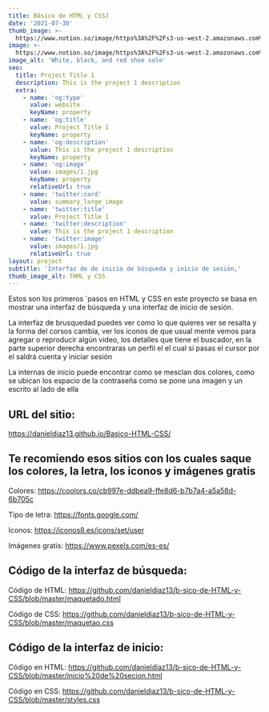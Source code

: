 ```yaml
---
title: Básico de HTML y CSSJ
date: '2021-07-30'
thumb_image: >-
  https://www.notion.so/image/https%3A%2F%2Fs3-us-west-2.amazonaws.com%2Fsecure.notion-static.com%2F6ac46134-a01f-4606-9148-54a257cd1d8d%2FCaptura_de_pantalla_2021-07-30_225200.png?id=2f37d46d-d73c-4f09-bac8-6c4d7753a4d1&table=block&spaceId=13328bea-cc89-4468-bfca-ebe605b88e65&width=1840&userId=514977c9-36d0-4e2d-886a-4c4d0a56974e&cache=v2
image: >-
  https://www.notion.so/image/https%3A%2F%2Fs3-us-west-2.amazonaws.com%2Fsecure.notion-static.com%2F6ac46134-a01f-4606-9148-54a257cd1d8d%2FCaptura_de_pantalla_2021-07-30_225200.png?id=2f37d46d-d73c-4f09-bac8-6c4d7753a4d1&table=block&spaceId=13328bea-cc89-4468-bfca-ebe605b88e65&width=1840&userId=514977c9-36d0-4e2d-886a-4c4d0a56974e&cache=v2
image_alt: 'White, black, and red shoe sole'
seo:
  title: Project Title 1
  description: This is the project 1 description
  extra:
    - name: 'og:type'
      value: website
      keyName: property
    - name: 'og:title'
      value: Project Title 1
      keyName: property
    - name: 'og:description'
      value: This is the project 1 description
      keyName: property
    - name: 'og:image'
      value: images/1.jpg
      keyName: property
      relativeUrl: true
    - name: 'twitter:card'
      value: summary_large_image
    - name: 'twitter:title'
      value: Project Title 1
    - name: 'twitter:description'
      value: This is the project 1 description
    - name: 'twitter:image'
      value: images/1.jpg
      relativeUrl: true
layout: project
subtitle: 'Interfaz de de inicio de búsqueda y inicio de sesión,'
thumb_image_alt: THML y CSS
---
```

Estos son los primeros ´pasos en HTML y CSS en este proyecto se basa en mostrar una interfaz de búsqueda y una interfaz de inicio de sesión.

La interfaz de brusquedad puedes ver como lo que quieres ver se resalta y la forma del corsos cambia, ver los iconos de que usual mente vemos para agregar o reproducir algún video, los detalles que tiene el buscador, en la parte superior derecha encontraras un perfil el el cual si pasas el cursor por el saldrá cuenta y iniciar sesión

La internas de inicio puede encontrar como se mesclan dos colores, como se ubican los espacio de la contraseña como se pone una imagen y un escrito al lado de ella

## URL del sitio:

<https://danieldiaz13.github.io/Basico-HTML-CSS/>

## Te recomiendo esos sitios con los cuales saque los colores, la letra, los iconos y imágenes gratis

Colores:  <https://coolors.co/cb997e-ddbea9-ffe8d6-b7b7a4-a5a58d-6b705c>

Tipo de letra: <https://fonts.google.com/>

Iconos: <https://iconos8.es/icons/set/user>

Imágenes gratis:  <https://www.pexels.com/es-es/> 

## Código de la interfaz de búsqueda:

Código de HTML: <https://github.com/danieldiaz13/b-sico-de-HTML-y-CSS/blob/master/maquetado.html>

Código de CSS: <https://github.com/danieldiaz13/b-sico-de-HTML-y-CSS/blob/master/maquetao.css>

## Código de la interfaz de inicio:

Código en HTML: <https://github.com/danieldiaz13/b-sico-de-HTML-y-CSS/blob/master/inicio%20de%20secion.html>

Código en CSS: <https://github.com/danieldiaz13/b-sico-de-HTML-y-CSS/blob/master/styles.css>
